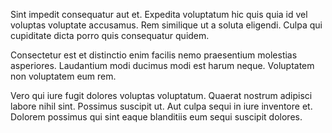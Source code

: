 Sint impedit consequatur aut et. Expedita voluptatum hic quis quia id vel voluptas voluptate accusamus. Rem similique ut a soluta eligendi. Culpa qui cupiditate dicta porro quis consequatur quidem.
 Consectetur est et distinctio enim facilis nemo praesentium molestias asperiores. Laudantium modi ducimus modi est harum neque. Voluptatem non voluptatem eum rem.
 Vero qui iure fugit dolores voluptas voluptatum. Quaerat nostrum adipisci labore nihil sint. Possimus suscipit ut. Aut culpa sequi in iure inventore et. Dolorem possimus qui sint eaque blanditiis eum sequi suscipit dolores.